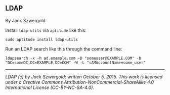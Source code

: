 ## LDAP

By Jack Szwergold

Install `ldap-utils` via `aptitude` like this:

	sudo aptitude install ldap-utils

Run an LDAP search like this through the command line:

	ldapsearch -x -h ad.example.com -D "someuser@EXAMPLE.COM" -b "DC=someDC,DC=EXAMPLE,DC=COM" -W -L "sAMAccountName=some_user"

***

*LDAP (c) by Jack Szwergold; written October 5, 2015. This work is licensed under a Creative Commons Attribution-NonCommercial-ShareAlike 4.0 International License (CC-BY-NC-SA-4.0).*